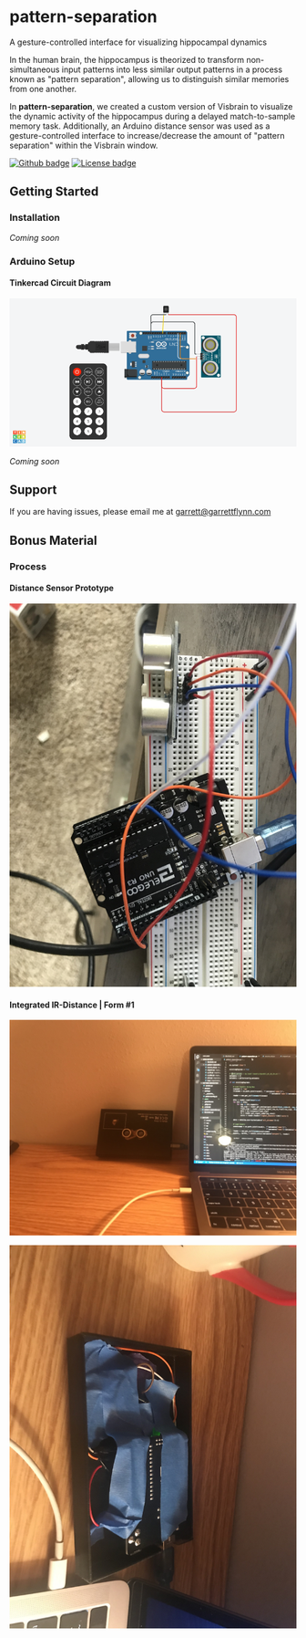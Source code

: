# pattern-separation
 A gesture-controlled interface for visualizing hippocampal dynamics

In the human brain, the hippocampus is theorized to transform non-simultaneous input patterns into less similar output patterns in a process known as "pattern separation", allowing us to distinguish similar memories from one another.

In **pattern-separation**, we created a custom version of Visbrain to visualize the dynamic activity of the hippocampus during a delayed match-to-sample memory task. Additionally, an Arduino distance sensor was used as a gesture-controlled interface to increase/decrease the amount of "pattern separation" within the Visbrain window.

[![Github badge](https://img.shields.io/badge/github-source_code-blue.svg?logo=github&logoColor=white)](https://github.com/garrettmflynn/pattern-separation)
[![License badge](https://img.shields.io/badge/License-GPLv3-blue.svg)](https://www.gnu.org/licenses/gpl-3.0)

## Getting Started

### Installation

*Coming soon*

### Arduino Setup

#### Tinkercad Circuit Diagram
![tinkercad circuit](images/tinkercad.png)

*Coming soon*

## Support

If you are having issues, please email me at garrett@garrettflynn.com


## Bonus Material
### Process
#### Distance Sensor Prototype
![distance sensor breadboard](images/distance_sensor_breadboard.HEIC)

#### Integrated IR-Distance | Form #1

![form 1 | outside](images/form_1_outside.jpg)

![form 1 | inside](images/form_1_inside.jpg)
